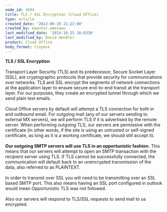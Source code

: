 ```yaml
---
node_id: 3694
title: TLS / SSL Encryption (Cloud Office)
type: article
created_date: '2013-09-19 21:22:00'
created_by: mawutor.amesawu
last_modified_date: '2014-10-23 16:0330'
last_modified_by: David Hendler
product: Cloud Office
body_format: tinymce
---
```


**TLS / SSL Encryption**\
 \
 Transport Layer Security (TLS) and its predecessor, Secure Socket Layer
(SSL), are cryptographic protocols that provide security for
communications over networks. TLS and SSL encrypt the segments of
network connections at the application layer to ensure secure end-to-end
transit at the transport layer.  For our purposes, they create an
encrypted tunnel through which we send plain text emails.\
 \
 Cloud Office servers by default will attempt a TLS connection for both
in and outbound email.  For outgoing mail (any of our servers sending to
external MX servers), we will perform TLS if it is advertised by the
remote server.  When performing outgoing TLS, our servers are permissive
with the certificate (in other words, if the site is using an untrusted
or self-signed certificate, as long as it is a working certificate, we
should still accept it).\
 \
 **Our outgoing SMTP servers will use TLS in an opportunistic fashion.**
This means that our servers will attempt to open an SMTP transaction
with the recipient server using TLS.  If TLS cannot be successfully
connected, the communication will default back to an unencrypted
transmission of the data, also referred to as PLAINTEXT.\
 \
 In order to transmit over SSL you will need to be transmitting over an
SSL based SMTP port. This also means having an SSL port configured in
outlook would mean Opportunistic TLS was not followed.\
 \
 Also our servers will respond to TLS/SSL requests to send mail to us
encrypted.

